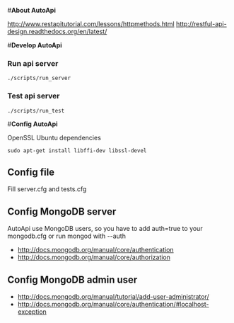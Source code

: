 #**About AutoApi**

http://www.restapitutorial.com/lessons/httpmethods.html
http://restful-api-design.readthedocs.org/en/latest/


#**Develop AutoApi**
### Run api server
```
./scripts/run_server
```

### Test api server
```
./scripts/run_test
```

#**Config AutoApi**

OpenSSL Ubuntu dependencies
```
sudo apt-get install libffi-dev libssl-devel
```

## Config file
Fill server.cfg and tests.cfg

## Config MongoDB server
AutoApi use MongoDB users, so you have to add auth=true to your mongodb.cfg or run mongod with --auth

- http://docs.mongodb.org/manual/core/authentication
- http://docs.mongodb.org/manual/core/authorization


## Config MongoDB admin user

- http://docs.mongodb.org/manual/tutorial/add-user-administrator/
- http://docs.mongodb.org/manual/core/authentication/#localhost-exception

